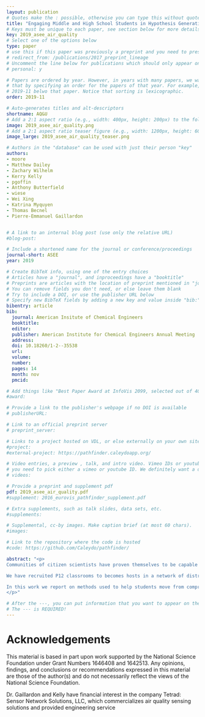 ```yaml
---
layout: publication
# Quotes make the : possible, otherwise you can type this without quotes
title: "Engaging Middle and High School Students in Hypothesis Generation Using a Citizen-Scientist Network of Air Quality Sensors"
# Keys must be unique to each paper, see section below for more details
key: 2019_asee_air_quality
# Select one of the options below
type: paper 
# use this if this paper was previously a preprint and you need to preserve the old URL
# redirect_from: /publications/2017_preprint_lineage
# Uncomment the line below for publications which should only appear on a personal webpage
# personal: y

# Papers are ordered by year. However, in years with many papers, we want some ordering at a lower level. You can do 
# that by specifying an order for the papers of that year. For example, 2019-11 will put papers with values lower than 
# 2019-11 belwo that paper. Notice that sorting is lexicographic.  
order: 2019-11

# Auto-generates titles and alt-descriptors
shortname: AQ&U
# Add a 2:1 aspect ratio (e.g., width: 400px, height: 200px) to the folder /assets/images/publications/
image: 2019_asee_air_quality.png
# Add a 2:1 aspect ratio teaser figure (e.g., width: 1200px, height: 600px) to the folder /assets/images/publications/
image_large: 2019_asee_air_quality_teaser.png

# Authors in the "database" can be used with just their person "key"
authors:
- moore
- Matthew Dailey
- Zachary Wilhelm
- Kerry Kelly
- pgoffin
- Anthony Butterfield
- wiese
- Wei Xing
- Katrina Myquyen
- Thomas Becnel
- Pierre-Emmanuel Gaillardon


# A link to an internal blog post (use only the relative URL)
#blog-post: 

# Include a shortened name for the journal or conference/proceedings
journal-short: ASEE
year: 2019

# Create BibTeX info, using one of the entry choices
# Articles have a "journal", and inproceedings have a "booktitle"
# Preprints are articles with the location of preprint mentioned in "journal"
# You can remove fields you don't need, or else leave them blank
# Try to include a DOI, or use the publisher URL below
# Specify new BibTeX fields by adding a new key and value inside "bib:"
bibentry: article
bib:
  journal: American Insitute of Chemical Engineers
  booktitle: 
  editor: 
  publisher: American Institute for Chemical Engineers Annual Meeting
  address: 
  doi: 10.18260/1-2--35538
  url: 
  volume: 
  number: 
  pages: 14
  month: nov
  pmcid: 

# Add things like "Best Paper Award at InfoVis 2099, selected out of 4000 submissions"
#award:

# Provide a link to the publisher's webpage if no DOI is available
# publisherURL: 

# Link to an official preprint server
# preprint_server: 

# Links to a project hosted on VDL, or else externally on your own site
#project: 
#external-project: https://pathfinder.caleydoapp.org/

# Video entries, a preview , talk, and intro video. Vimeo IDs or youtube IDs are supported
# you need to pick either a vimeo or youtube ID. We definitely want a downloadable video too.
# videos:  

# Provide a preprint and supplement pdf
pdf: 2019_asee_air_quality.pdf
#supplement: 2016_eurovis_pathfinder_supplement.pdf

# Extra supplements, such as talk slides, data sets, etc.
#supplements:

# Supplemental, cc-by images. Make caption brief (at most 60 chars).
#images:

# Link to the repository where the code is hosted
#code: https://github.com/Caleydo/pathfinder/

abstract: "<p>
Communities of citizen scientists have proven themselves to be capable of contributing to research endeavors in meaningful ways, and on a scale that would be impractical for any traditional research group. High-quality data collection by P12 citizen scientists presents one set of hurdles, which have been the subject of significant citizen scientist research. However, important questions remain on how to best engage the same students within more complex cognitive domains, such as hypothesis generation and validation.

We have recruited P12 classrooms to becomes hosts in a network of distributed air quality sensors, across a community which experience some of the worst air quality in the United States. These classroom-hosted sensors are integrated into an infrastructure called AQ&U that includes, in addition to the networked sensors, statistical models and visualizations for identifying and communicating pollution events at a community scale.

In this work we report on methods used to help students move from comprehension of their one sensor in one location, to analysis and evaluation of a vast network of data to which their one sensor contributes. Curated sets from impactful air quality events, including fireworks, wildfires, and inversions, are used in combination with visualization tools to advance students’ ability to generate and evaluate hypotheses about the air quality in their valley, and connect their conclusions to community governance. Survey and other observational data from classroom visits are used to assess the effectiveness of the developed teaching module and larger pre-college citizen scientist effort.
</p>"

# After the ---, you can put information that you want to appear on the website using markdown formatting or HTML. A good example are acknowledgements, extra references, an erratum, etc.
# The --- is REQUIRED! 
---
```


# Acknowledgements

This material is based in part upon work supported by the National Science Foundation under
Grant Numbers 1646408 and 1642513. Any opinions, findings, and conclusions or
recommendations expressed in this material are those of the author(s) and do not necessarily
reflect the views of the National Science Foundation.

Dr. Gaillardon and Kelly have financial interest in the company Tetrad: Sensor Network
Solutions, LLC, which commercializes air quality sensing solutions and provided engineering
service

